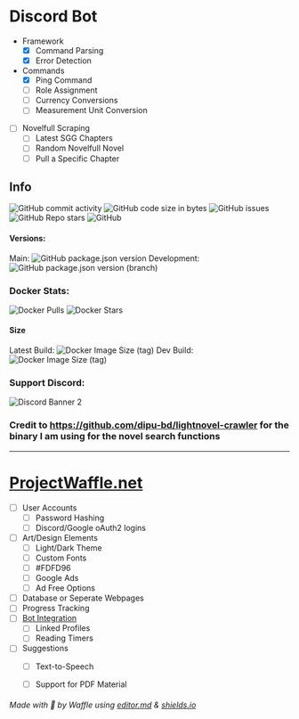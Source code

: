 # Discord Bot
- Framework
	- [x] Command Parsing
	- [x] Error Detection
- Commands
	- [x] Ping Command
	- [ ] Role Assignment
	- [ ] Currency Conversions
	- [ ] Measurement Unit Conversion
- [ ] Novelfull Scraping
	- [ ] Latest SGG Chapters
	- [ ] Random Novelfull Novel
	- [ ] Pull a Specific Chapter

## Info

![GitHub commit activity](https://img.shields.io/github/commit-activity/m/w4ff1e/wafflebot) ![GitHub code size in bytes](https://img.shields.io/github/languages/code-size/W4ff1e/wafflebot) ![GitHub issues](https://img.shields.io/github/issues/w4ff1e/wafflebot) ![GitHub Repo stars](https://img.shields.io/github/stars/w4ff1e/wafflebot) ![GitHub](https://img.shields.io/github/license/w4ff1e/wafflebot)


#### Versions:

Main: ![GitHub package.json version](https://img.shields.io/github/package-json/v/w4ff1e/wafflebot/main) 
Development: ![GitHub package.json version (branch)](https://img.shields.io/github/package-json/v/w4ff1e/wafflebot/development)
### Docker Stats:

![Docker Pulls](https://img.shields.io/docker/pulls/w4ff1e/wafflebot)
![Docker Stars](https://img.shields.io/docker/stars/w4ff1e/wafflebot)

#### Size
Latest Build: ![Docker Image Size (tag)](https://img.shields.io/docker/image-size/w4ff1e/wafflebot/latest)
Dev Build: ![Docker Image Size (tag)](https://img.shields.io/docker/image-size/w4ff1e/wafflebot/development)
### Support Discord:

![Discord Banner 2](https://discordapp.com/api/guilds/298164747428298757/widget.png?style=banner2)

### Credit to https://github.com/dipu-bd/lightnovel-crawler for the binary I am using for the novel search functions

------------


# [ProjectWaffle.net](https://ProjectWaffle.net "ProjectWaffle.net")
- [ ] User Accounts
	- [ ] Password Hashing
	- [ ] Discord/Google oAuth2 logins
- [ ] Art/Design Elements
	- [ ] Light/Dark Theme
	- [ ] Custom Fonts
	- [ ] #FDFD96
	- [ ] Google Ads
	- [ ] Ad Free Options
- [ ] Database or Seperate Webpages
- [ ] Progress Tracking
- [ ] [Bot Integration](https://github.com/W4ff1e/wafflebot/edit/main/README.md#discord-bot "Bot Integration")
	- [ ] Linked Profiles
	- [ ] Reading Timers
- [ ] Suggestions
	- [ ] Text-to-Speech
	- [ ] Support for PDF Material



###### Made with :yellow_heart: by Waffle using [editor.md](https://pandao.github.io/editor.md/en.html "editor.md") & [shields.io](https://shields.io "shields.io")
 
